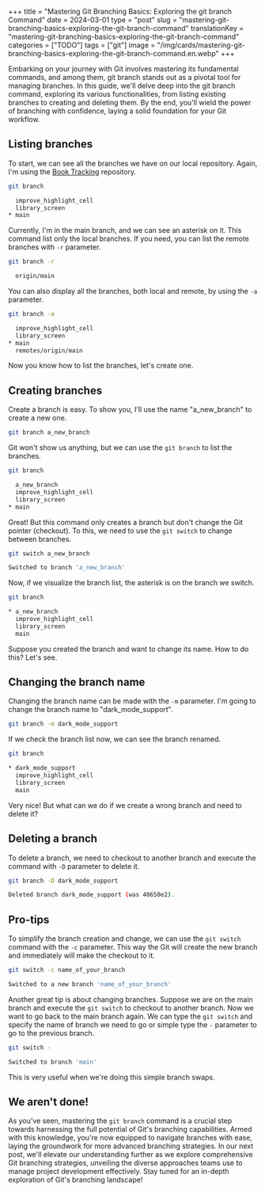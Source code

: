 +++
title = "Mastering Git Branching Basics: Exploring the git branch Command"
date = 2024-03-01
type = "post"
slug = "mastering-git-branching-basics-exploring-the-git-branch-command"
translationKey = "mastering-git-branching-basics-exploring-the-git-branch-command"
categories = ["TODO"]
tags = ["git"]
image = "/img/cards/mastering-git-branching-basics-exploring-the-git-branch-command.en.webp"
+++

Embarking on your journey with Git involves mastering its fundamental commands, and among them, git branch stands out as a pivotal tool for managing branches. In this guide, we'll delve deep into the git branch command, exploring its various functionalities, from listing existing branches to creating and deleting them. By the end, you'll wield the power of branching with confidence, laying a solid foundation for your Git workflow.

## Listing branches
To start, we can see all the branches we have on our local repository. Again, I'm using the [Book Tracking][book_tracking_repository] repository.

```bash
git branch

  improve_highlight_cell
  library_screen
* main
```

Currently, I'm in the main branch, and we can see an asterisk on it. This command list only the local branches. If you need, you can list the remote branches with `-r` parameter.

```bash
git branch -r

  origin/main
```

You can also display all the branches, both local and remote, by using the `-a` parameter.

```bash
git branch -a

  improve_highlight_cell
  library_screen
* main
  remotes/origin/main
```

Now you know how to list the branches, let's create one.

## Creating branches
Create a branch is easy. To show you, I'll use the name "a_new_branch" to create a new one.

```bash
git branch a_new_branch
```

Git won't show us anything, but we can use the `git branch` to list the branches.

```bash
git branch

  a_new_branch
  improve_highlight_cell
  library_screen
* main
```

Great! But this command only creates a branch but don't change the Git pointer (checkout). To this, we need to use the `git switch` to change between branches.

```bash
git switch a_new_branch

Switched to branch 'a_new_branch'
```

Now, if we visualize the branch list, the asterisk is on the branch we switch.

```bash
git branch

* a_new_branch
  improve_highlight_cell
  library_screen
  main
```

Suppose you created the branch and want to change its name. How to do this? Let's see.

## Changing the branch name
Changing the branch name can be made with the `-m` parameter. I'm going to change the branch name to "dark_mode_support".

```bash
git branch -m dark_mode_support
```

If we check the branch list now, we can see the branch renamed.

```bash
git branch

* dark_mode_support
  improve_highlight_cell
  library_screen
  main
```

Very nice! But what can we do if we create a wrong branch and need to delete it? 

## Deleting a branch
To delete a branch, we need to checkout to another branch and execute the command with `-D` parameter to delete it. 

```bash
git branch -D dark_mode_support

Deleted branch dark_mode_support (was 40650e2).
```

## Pro-tips
To simplify the branch creation and change, we can use the `git switch` command with the `-c` parameter. This way the Git will create the new branch and immediately will make the checkout to it.

```bash
git switch -c name_of_your_branch

Switched to a new branch 'name_of_your_branch'
```

Another great tip is about changing branches. Suppose we are on the main branch and execute the `git switch` to checkout to another branch. Now we want to go back to the main branch again. We can type the `git switch` and specify the name of branch we need to go or simple type the `-` parameter to go to the previous branch.

```bash
git switch -

Switched to branch 'main'
```

This is very useful when we're doing this simple branch swaps.

## We aren't done!
As you've seen, mastering the `git branch` command is a crucial step towards harnessing the full potential of Git's branching capabilities. Armed with this knowledge, you're now equipped to navigate branches with ease, laying the groundwork for more advanced branching strategies. In our next post, we'll elevate our understanding further as we explore comprehensive Git branching strategies, unveiling the diverse approaches teams use to manage project development effectively. Stay tuned for an in-depth exploration of Git's branching landscape!

[book_tracking_repository]: https://github.com/ionixjunior/BookTracking/